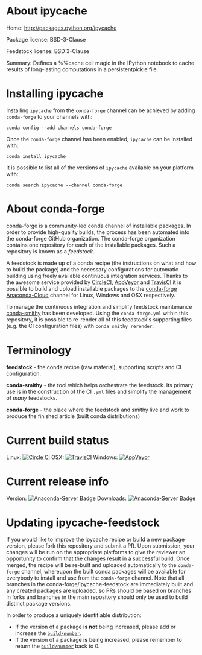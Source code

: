 About ipycache
==============

Home: http://packages.python.org/ipycache

Package license: BSD-3-Clause

Feedstock license: BSD 3-Clause

Summary: Defines a %%cache cell magic in the IPython notebook to cache results of long-lasting computations in a persistentpickle file.



Installing ipycache
===================

Installing `ipycache` from the `conda-forge` channel can be achieved by adding `conda-forge` to your channels with:

```
conda config --add channels conda-forge
```

Once the `conda-forge` channel has been enabled, `ipycache` can be installed with:

```
conda install ipycache
```

It is possible to list all of the versions of `ipycache` available on your platform with:

```
conda search ipycache --channel conda-forge
```



About conda-forge
=================

conda-forge is a community-led conda channel of installable packages.
In order to provide high-quality builds, the process has been automated into the
conda-forge GitHub organization. The conda-forge organization contains one repository
for each of the installable packages. Such a repository is known as a *feedstock*.

A feedstock is made up of a conda recipe (the instructions on what and how to build
the package) and the necessary configurations for automatic building using freely
available continuous integration services. Thanks to the awesome service provided by
[CircleCI](https://circleci.com/), [AppVeyor](http://www.appveyor.com/)
and [TravisCI](https://travis-ci.org/) it is possible to build and upload installable
packages to the [conda-forge](https://anaconda.org/conda-forge)
[Anaconda-Cloud](http://docs.anaconda.org/) channel for Linux, Windows and OSX respectively.

To manage the continuous integration and simplify feedstock maintenance
[conda-smithy](http://github.com/conda-forge/conda-smithy) has been developed.
Using the ``conda-forge.yml`` within this repository, it is possible to re-render all of
this feedstock's supporting files (e.g. the CI configuration files) with ``conda smithy rerender``.


Terminology
===========

**feedstock** - the conda recipe (raw material), supporting scripts and CI configuration.

**conda-smithy** - the tool which helps orchestrate the feedstock.
                   Its primary use is in the construction of the CI ``.yml`` files
                   and simplify the management of *many* feedstocks.

**conda-forge** - the place where the feedstock and smithy live and work to
                  produce the finished article (built conda distributions)

Current build status
====================

Linux: [![Circle CI](https://circleci.com/gh/conda-forge/ipycache-feedstock.svg?style=shield)](https://circleci.com/gh/conda-forge/ipycache-feedstock)
OSX: [![TravisCI](https://travis-ci.org/conda-forge/ipycache-feedstock.svg?branch=master)](https://travis-ci.org/conda-forge/ipycache-feedstock)
Windows: [![AppVeyor](https://ci.appveyor.com/api/projects/status/github/conda-forge/ipycache-feedstock?svg=True)](https://ci.appveyor.com/project/conda-forge/ipycache-feedstock/branch/master)

Current release info
====================
Version: [![Anaconda-Server Badge](https://anaconda.org/conda-forge/ipycache/badges/version.svg)](https://anaconda.org/conda-forge/ipycache)
Downloads: [![Anaconda-Server Badge](https://anaconda.org/conda-forge/ipycache/badges/downloads.svg)](https://anaconda.org/conda-forge/ipycache)


Updating ipycache-feedstock
===========================

If you would like to improve the ipycache recipe or build a new
package version, please fork this repository and submit a PR. Upon submission,
your changes will be run on the appropriate platforms to give the reviewer an
opportunity to confirm that the changes result in a successful build. Once
merged, the recipe will be re-built and uploaded automatically to the
`conda-forge` channel, whereupon the built conda packages will be available for
everybody to install and use from the `conda-forge` channel.
Note that all branches in the conda-forge/ipycache-feedstock are
immediately built and any created packages are uploaded, so PRs should be based
on branches in forks and branches in the main repository should only be used to
build distinct package versions.

In order to produce a uniquely identifiable distribution:
 * If the version of a package **is not** being increased, please add or increase
   the [``build/number``](http://conda.pydata.org/docs/building/meta-yaml.html#build-number-and-string).
 * If the version of a package **is** being increased, please remember to return
   the [``build/number``](http://conda.pydata.org/docs/building/meta-yaml.html#build-number-and-string)
   back to 0.
